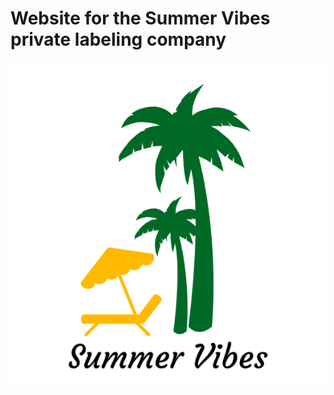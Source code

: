 # Website for the Summer Vibes private labeling company

![Summer Vibes Logo](https://github.com/SyedAman/summer-vibes-website/blob/master/assets/summer-vibes-logo.png?raw=true)
